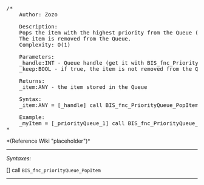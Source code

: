 <pre>/*
	Author: Zozo

	Description:
	Pops the item with the highest priority from the Queue (item with highest index).
	The item is removed from the Queue.
	Complexity: O(1)

	Parameters:
	_handle:INT - Queue handle (get it with BIS_fnc_PriorityQueue_Init)
	_keep:BOOL - if true, the item is not removed from the Queue

	Returns:
	_item:ANY - the item stored in the Queue

	Syntax:
	_item:ANY = [_handle] call BIS_fnc_PriorityQueue_PopItem;

	Example:
	_myItem = [_priorityQueue_1] call BIS_fnc_PriorityQueue_PopItem;
*</pre>*(Reference Wiki "placeholder")*<!-- Remove this after fill-in -->


---
*Syntaxes:*

[] call `BIS_fnc_priorityQueue_PopItem`

---
